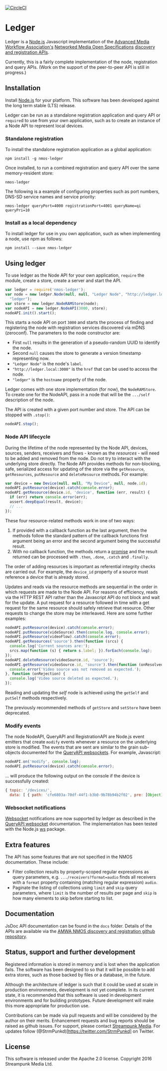 [![CircleCI](https://circleci.com/gh/Streampunk/ledger.svg?style=shield&circle-token=:circle-token)](https://circleci.com/gh/Streampunk/ledger)
# Ledger

Ledger is a [Node.js](http://nodejs.org/) Javascript implementation of the [Advanced Media Workflow Association's](http://www.amwa.tv/) [Networked Media Open Specifications](http://www.nmos.tv/) [discovery and registration APIs](https://github.com/AMWA-TV/nmos-discovery-registration).

Currently, this is a fairly complete implementation of the node, registration and query APIs. (Work on the support of the peer-to-peer API is still in progress.)

## Installation

Install [Node.js](http://nodejs.org/) for your platform. This software has been developed against the long term stable (LTS) release.

Ledger can be run as a standalone registration application and query API or `require`d to use from your own application, such as to create an instance of a Node API to represent local devices.

### Standalone registration

To install the standalone registration application as a global application:

    npm install -g nmos-ledger

Once installed, to run a combined registration and query API over the same memory-resident store:

    nmos-ledger

The following is a example of configuring properties such as port numbers, DNS-SD service names and service priority:

    nmos-ledger queryPort=4000 registrationPort=4001 queryName=qi queryPri=10

### Install as a local dependency

To install ledger for use in you own application, such as when implementing a node, use npm as follows:

    npm install --save nmos-ledger

## Using ledger

To use ledger as the Node API for your own application, `require` the module, create a store, create a server and start the API.

```javascript
var ledger = require('nmos-ledger');
var node = new ledger.Node(null, null, "Ledger Node", "http://ledger.local:3000",
  "ledger");
var store = new ledger.NodeRAMStore(node);
var nodeAPI = new ledger.NodeAPI(3000, store);
nodeAPI.init().start();
```

This starts a node API on port `3000` and starts the process of finding and registering the node with registration services discovered via mDNS (zeroconf). The parameters to the node constructor are:

* First `null` results in the generation of a pseudo-random UUID to identify the node.
* Second `null` causes the store to generate a version timestamp representing now.
* `"Ledger Node"` is the node's `label`.
* `"http://ledger.local:3000"` is the `href` that can be used to access the node.
* `"ledger"` is the `hostname` property of the node.

Ledger comes with one store implementation (for now), the `NodeRAMStore`. To create one for the NodeAPI, pass in a node that will be the `.../self` description of the node.

The API is created with a given port number and store. The API can be stopped with `.stop()`:

```javascript
nodeAPI.stop();
```

### Node API lifecycle

During the lifetime of the node represented by the Node API, devices, sources, senders, receivers and flows - known as the _resources_ - will need to be added and removed from the node. Do not try to interact with the underlying store directly. The Node API provides methods for non-blocking, safe, serialized access for updating of the store via the `getResource`, `getResources`, `putResource` and `deleteResource` methods. For example:


```javascript
var device = new Device(null, null, "My Device", null, node.id);
nodeAPI.putResource(device).catch(console.error);
nodeAPI.getResource(device.id, 'device', function (err, result) {
  if (err) return console.error(err);
  assert.deepEqual(result, device);
  // ...
});
```

These four resource-related methods work in one of two ways:

1. If provided with a callback function as the last argument, then the methods follow the standard pattern of the callback functions first argument being an error and the second argument being the successful result.
2. With no callback function, the methods return a [promise](https://www.promisejs.org/) and the result returned can be processed with `.then`, `.done`, `.catch` and `.finally`.

The order of adding resources is important as referential integrity checks are carried out. For example, the `device_id` property of a source must reference a device that is already stored.

Updates and reads via the resource methods are sequential in the order in which requests are made to the Node API. For reasons of efficiency, reads via the HTTP REST API rather than the Javascript API do not block and wait for the update. A put request for a resource followed in time with a get request for the same resource should safely retrieve that resource. Other requests to change the store may be interleaved. Here are some further examples:

```javascript
nodeAPI.putResource(device).catch(console.error);
nodeAPI.putResource(videSource).then(console.log, console.error);
nodeAPI.putResource(videoFlow).catch(console.error);
nodeAPI.getResources('source').then(function (srcs) {
  console.log('Current sources are:');
  srcs.map(function (s) { return s.label; }).forEach(console.log);
});
nodeAPI.deleteResource(videoSource.id, 'source');
nodeAPI.getResource(videoSource.id, 'source').then(function (onResolved) {
  console.error('Video source was not removed as expected.');
}, function (onRejection) {
  console.log('Video source deleted as expected.');
});
```

Reading and updating the _self_ node is achieved using the `getSelf` and `putSelf` methods respectively.

The previously recommended methods of `getStore` and `setStore` have been deprecated.

### Modify events

The node NodeAPI, QueryAPI and RegistrationAPI are Node.js event emitters that
create `modify` events whenever a resource on the underlying store is modified.
The events that are sent are similar to the grain sub-objects documented for the
[QueryAPI websockets](https://github.com/AMWA-TV/nmos-discovery-registration/blob/master/docs/4.2.%20Behaviour%20-%20Querying.md). For example, Javascript:

```javascript
nodeAPI.on('modify', console.log);
nodeAPI.putResource(device).catch(console.error);
```

... will produce the following output on the console if the device is successfully
created:

```javascript
{ topic: '/devices/',
  data: [ { path: 'cfe6803a-70df-44f1-b3b0-9b78b94b2f02', pre: [Object] } ] }
```

### Websocket notifications

[Websocket](https://tools.ietf.org/html/rfc6455) notifications are now supported
by ledger as described in the [QueryAPI websocket](https://github.com/AMWA-TV/nmos-discovery-registration/blob/master/docs/4.2.%20Behaviour%20-%20Querying.md) documentation. The implementation has been tested with
the Node.js [ws](https://www.npmjs.com/package/ws) package.

## Extra features

The API has some features that are not specified in the NMOS documentation. These include:

* Filter collection results by property-scoped regular expressions as query parameters, e.g. `.../receivers?format=audio` finds all receivers with a `format` property containing (matching regular expression) `audio`.
* Paginate the listing of collections using `limit` and `skip` query parameters, where `limit` is the number of results per page and `skip` is how many elements to skip before starting to list.

## Documentation

JsDoc API documentation can be found in the `docs` folder. Details of the APIs are available via the [AMWA NMOS discovery and registration github repository](https://github.com/AMWA-TV/nmos-discovery-registration).

## Status, support and further development

Registered information is stored in memory and is lost when the application fails. The software has been designed to so that it will be possible to add extra stores, such as those backed by files or a database, in the future.

Although the architecture of ledger is such that it could be used at scale in production environments, development is not yet complete. In its current state, it is recommended that this software is used in development environments and for building prototypes. Future development will make this more appropriate for production use.

Contributions can be made via pull requests and will be considered by the author on their merits. Enhancement requests and bug reports should be raised as github issues. For support, please contact [Streampunk Media](http://www.streampunk.media/). For updates follow (@StrmPunkd)[https://twitter.com/StrmPunkd] on Twitter.

## License

This software is released under the Apache 2.0 license. Copyright 2016 Streampunk Media Ltd.
